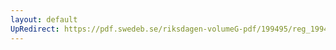 ```yaml
---
layout: default
UpRedirect: https://pdf.swedeb.se/riksdagen-volumeG-pdf/199495/reg_199495/reg_199495_0188.pdf
---
```

